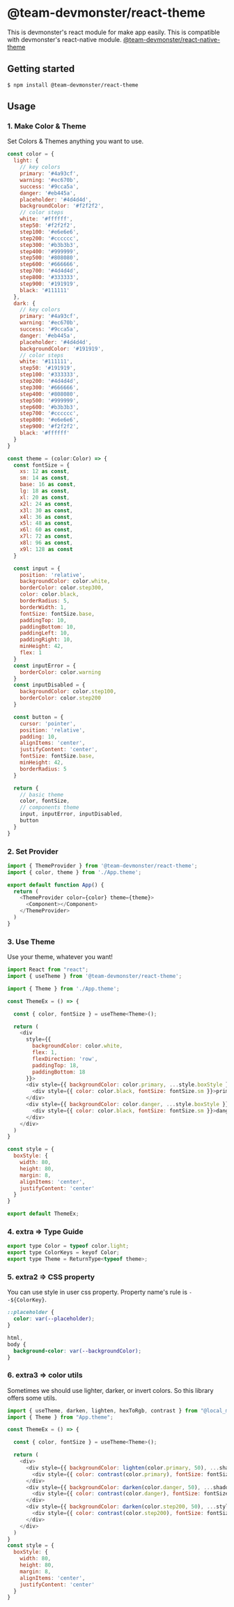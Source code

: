 # @team-devmonster/react-theme

This is devmonster's react module for make app easily. This is compatible with devmonster's react-native module.
[@team-devmonster/react-native-theme](https://github.com/team-devmonster/react-native-modules/tree/master/local_modules/theme)

## Getting started

`$ npm install @team-devmonster/react-theme`


## Usage


### 1. Make Color & Theme

Set Colors & Themes anything you want to use.

```javascript
const color = {
  light: {
    // key colors
    primary: '#4a93cf',
    warning: '#ec670b',
    success: '#9cca5a',
    danger: '#eb445a',
    placeholder: '#4d4d4d',
    backgroundColor: '#f2f2f2',
    // color steps
    white: '#ffffff',
    step50: '#f2f2f2',
    step100: '#e6e6e6',
    step200: '#cccccc',
    step300: '#b3b3b3',
    step400: '#999999',
    step500: '#808080',
    step600: '#666666',
    step700: '#4d4d4d',
    step800: '#333333',
    step900: '#191919',
    black: '#111111'
  },
  dark: {
    // key colors
    primary: '#4a93cf',
    warning: '#ec670b',
    success: '#9cca5a',
    danger: '#eb445a',
    placeholder: '#4d4d4d',
    backgroundColor: '#191919',
    // color steps
    white: '#111111',
    step50: '#191919',
    step100: '#333333',
    step200: '#4d4d4d',
    step300: '#666666',
    step400: '#808080',
    step500: '#999999',
    step600: '#b3b3b3',
    step700: '#cccccc',
    step800: '#e6e6e6',
    step900: '#f2f2f2',
    black: '#ffffff'
  }
}

const theme = (color:Color) => {
  const fontSize = {
    xs: 12 as const,
    sm: 14 as const,
    base: 16 as const,
    lg: 18 as const,
    xl: 20 as const,
    x2l: 24 as const,
    x3l: 30 as const,
    x4l: 36 as const,
    x5l: 48 as const,
    x6l: 60 as const,
    x7l: 72 as const,
    x8l: 96 as const,
    x9l: 128 as const
  }

  const input = {
    position: 'relative',
    backgroundColor: color.white,
    borderColor: color.step300,
    color: color.black,
    borderRadius: 5,
    borderWidth: 1,
    fontSize: fontSize.base,
    paddingTop: 10,
    paddingBottom: 10,
    paddingLeft: 10,
    paddingRight: 10,
    minHeight: 42,
    flex: 1
  }
  const inputError = {
    borderColor: color.warning
  }
  const inputDisabled = {
    backgroundColor: color.step100,
    borderColor: color.step200
  }

  const button = {
    cursor: 'pointer',
    position: 'relative',
    padding: 10,
    alignItems: 'center',
    justifyContent: 'center',
    fontSize: fontSize.base,
    minHeight: 42,
    borderRadius: 5
  }

  return {
    // basic theme
    color, fontSize, 
    // components theme
    input, inputError, inputDisabled,
    button
  }
}
```


### 2. Set Provider

```javascript
import { ThemeProvider } from '@team-devmonster/react-theme';
import { color, theme } from './App.theme';

export default function App() {
  return (
    <ThemeProvider color={color} theme={theme}>
      <Component></Component>
    </ThemeProvider>
  )
}
```


### 3. Use Theme

Use your theme, whatever you want!

```javascript
import React from "react";
import { useTheme } from '@team-devmonster/react-theme';

import { Theme } from './App.theme';

const ThemeEx = () => {

  const { color, fontSize } = useTheme<Theme>();

  return (
    <div 
      style={{ 
        backgroundColor: color.white, 
        flex: 1, 
        flexDirection: 'row', 
        paddingTop: 18, 
        paddingBottom: 18 
      }}>
      <div style={{ backgroundColor: color.primary, ...style.boxStyle }}>
        <div style={{ color: color.black, fontSize: fontSize.sm }}>primary</div>
      </div>
      <div style={{ backgroundColor: color.danger, ...style.boxStyle }}>
        <div style={{ color: color.black, fontSize: fontSize.sm }}>danger</div>
      </div>
    </div>
  )
}

const style = {
  boxStyle: {
    width: 80, 
    height: 80, 
    margin: 8,
    alignItems: 'center',
    justifyContent: 'center'
  }
}

export default ThemeEx;
```

### 4. extra => Type Guide

```javascript
export type Color = typeof color.light;
export type ColorKeys = keyof Color;
export type Theme = ReturnType<typeof theme>;
```

### 5. extra2 => CSS property

You can use style in user css property.
Property name's rule is `--${ColorKey}`.

```css
::placeholder {
  color: var(--placeholder);
}
```

```css
html,
body {
  background-color: var(--backgroundColor);
}
```

### 6. extra3 => color utils

Sometimes we should use lighter, darker, or invert colors.
So this library offers some utils.

```javascript
import { useTheme, darken, lighten, hexToRgb, contrast } from "@local_modules/theme";
import { Theme } from "App.theme";

const ThemeEx = () => {

  const { color, fontSize } = useTheme<Theme>();

  return (
    <div>
      <div style={{ backgroundColor: lighten(color.primary, 50), ...shadow.base, ...style.boxStyle }}>
        <div style={{ color: contrast(color.primary), fontSize: fontSize.sm }}>primary lighter 50</div>
      </div>
      <div style={{ backgroundColor: darken(color.danger, 50), ...shadow.lg, ...style.boxStyle }}>
        <div style={{ color: contrast(color.danger), fontSize: fontSize.sm }}>danger darken 50</div>
      </div>
      <div style={{ backgroundColor: darken(color.step200, 50), ...style.boxStyle }}>
        <div style={{ color: contrast(color.step200), fontSize: fontSize.sm }}>step200 hex:{color.step200} <br></br> rgb: {hexToRgb(color.step200)}</div>
      </div>
    </div>
  )
}
const style = {
  boxStyle: {
    width: 80, 
    height: 80, 
    margin: 8,
    alignItems: 'center',
    justifyContent: 'center'
  }
}
```